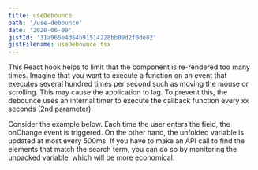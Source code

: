 ```yaml
---
title: useDebounce
path: '/use-debounce'
date: '2020-06-09'
gistId: '31a965e4d64b91514228bb09d2f0de02'
gistFilename: useDebounce.tsx
---
```


This React hook helps to limit that the component is re-rendered too many times.
Imagine that you want to execute a function on an event that executes several hundred times per second such as moving the mouse or scrolling. This may cause the application to lag.
To prevent this, the debounce uses an internal timer to execute the callback function every xx seconds (2nd parameter).

Consider the example below. Each time the user enters the field, the onChange event is triggered. On the other hand, the unfolded variable is updated at most every 500ms.
If you have to make an API call to find the elements that match the search term, you can do so by monitoring the unpacked variable, which will be more economical.
